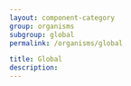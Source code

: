 ```yaml
---
layout: component-category
group: organisms
subgroup: global
permalink: /organisms/global

title: Global
description:
---
```

